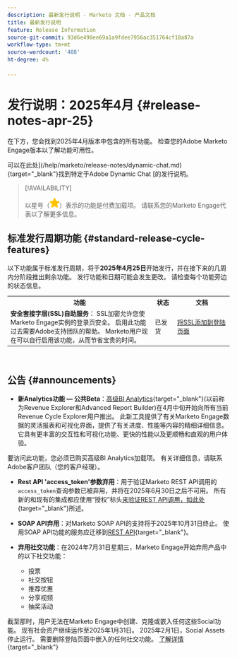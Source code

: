 ```yaml
---
description: 最新发行说明 - Marketo 文档 - 产品文档
title: 最新发行说明
feature: Release Information
source-git-commit: 93d6e498ee69a1a9fdee7956ac351764cf18a87a
workflow-type: tm+mt
source-wordcount: '408'
ht-degree: 4%

---
```


# 发行说明：2025年4月 {#release-notes-apr-25}

在下方，您会找到2025年4月版本中包含的所有功能。 检查您的Adobe Marketo Engage版本以了解功能可用性。

可以在此处](/help/marketo/release-notes/dynamic-chat.md){target="_blank"}找到特定于Adobe Dynamic Chat [的发行说明。

>[!AVAILABILITY]
>
>以星号（![星号](assets/yellow-star.png)）表示的功能是付费加载项。 请联系您的Marketo Engage代表以了解更多信息。

## 标准发行周期功能 {#standard-release-cycle-features}

以下功能属于标准发行周期，将于&#x200B;**2025年4月25日**&#x200B;开始发行，并在接下来的几周内分阶段推出剩余功能。 发行功能和日期可能会发生更改。 请检查每个功能旁边的状态信息。

<table style="table-layout:auto"> 
 <tbody> 
  <tr> 
   <th style="width:65%">功能</th> 
   <th style="width:10%">状态</th>
   <th style="width:25%">文档</th>
  </tr>
  <tr> 
   <td><strong>安全套接字层(SSL)自助服务</strong>： SSL加密允许您使Marketo Engage实例的登录页安全。 启用此功能过去需要Adobe支持团队的帮助。 Marketo用户现在可以自行启用该功能，从而节省宝贵的时间。</td> 
   <td>已发货</td>
   <td><a href="/help/marketo/product-docs/demand-generation/landing-pages/personalizing-landing-pages/add-ssl-to-your-landing-pages.md">将SSL添加到登陆页面</a></td>
  </tr>
 </tbody> 
</table>
<br/>

## 公告 {#announcements}

* **新Analytics功能 — 公共Beta**：[高级BI Analytics](/help/marketo/product-docs/reporting/advanced-bi-analytics/overview.md){target="_blank"}(以前称为Revenue Explorer和Advanced Report Builder)在4月中旬开始向所有当前Revenue Cycle Explorer用户推出。 此新工具提供了有关Marketo Engage数据的灵活报表和可视化界面，提供了有关进度、性能等内容的精细详细信息。 它具有更丰富的交互性和可视化功能、更快的性能以及更顺畅和直观的用户体验。

要访问此功能，您必须已购买高级BI Analytics加载项。 有关详细信息，请联系Adobe客户团队（您的客户经理）。

* **Rest API &#39;access_token&#39;参数弃用**：用于验证Marketo REST API调用的`access_token`查询参数已被弃用，并将在2025年6月30日之后不可用。 所有新的和现有的集成都应使用“授权”标头[来验证REST API调用，如此处](https://experienceleague.adobe.com/en/docs/marketo-developer/marketo/rest/authentication){target="_blank"}所述。

* **SOAP API弃用**：对Marketo SOAP API的支持将于2025年10月31日终止。 使用SOAP API功能的服务应迁移到[REST API](https://experienceleague.adobe.com/en/docs/marketo-developer/marketo/rest/rest-api){target="_blank"}。

* **弃用社交功能**：在2024年7月31日星期三，Marketo Engage开始弃用产品中的以下社交功能：

   * 投票
   * 社交按钮
   * 推荐优惠
   * 分享视频
   * 抽奖活动

截至那时，用户无法在Marketo Engage中创建、克隆或嵌入任何这些Social功能。 现有社会资产继续运作至2025年1月31日。 2025年2月1日，Social Assets停止运行。 需要删除登陆页面中嵌入的任何社交功能。 [了解详情](https://nation.marketo.com/t5/employee-blogs/marketo-engage-social-features-deprecation/ba-p/351977){target="_blank"}

